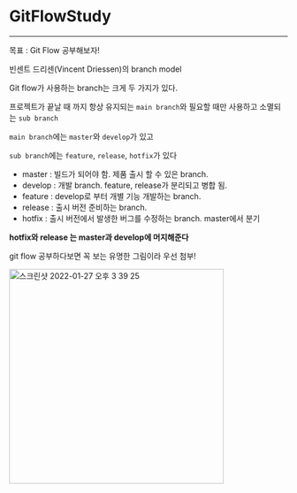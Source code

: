 # GitFlowStudy
<hr>

목표 : Git Flow 공부해보자!


빈센트 드리센(Vincent Driessen)의 branch model


Git flow가 사용하는 branch는 크게 두 가지가 있다.

프로젝트가 끝날 때 까지 항상 유지되는 `main branch`와 필요할 때만 사용하고 소멸되는 `sub branch`

`main branch`에는 `master`와 `develop`가 있고

`sub branch`에는 `feature`, `release`, `hotfix`가 있다

- master : 빌드가 되어야 함. 제품 출시 할 수 있은 branch.
- develop : 개발 branch. feature, release가 분리되고 병합 됨.
- feature : develop로 부터 개별 기능 개발하는 branch.
- release : 출시 버전 준비하는 branch. 
- hotfix : 출시 버전에서 발생한 버그를 수정하는 branch. master에서 분기

**hotfix와 release 는 master과 develop에 머지해준다**


git flow 공부하다보면 꼭 보는 유명한 그림이라 우선 첨부!


<img width="388" alt="스크린샷 2022-01-27 오후 3 39 25" src="https://user-images.githubusercontent.com/98507062/151305259-c96dc9c2-c0e8-40b1-aa9a-961f2638d90c.png">
